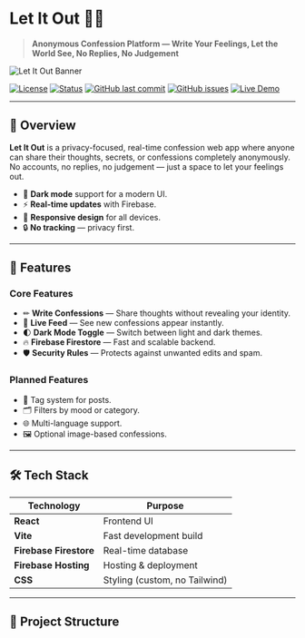 # Let It Out 😶‍🌫️
> **Anonymous Confession Platform — Write Your Feelings, Let the World See, No Replies, No Judgement**

![Let It Out Banner](https://via.placeholder.com/1000x300?text=Let+It+Out+-+Anonymous+Confession+Platform)

[![License](https://img.shields.io/badge/license-MIT-green.svg)](LICENSE)
[![Status](https://img.shields.io/badge/status-active-success.svg)]()
[![GitHub last commit](https://img.shields.io/github/last-commit/yourusername/let-it-out)]()
[![GitHub issues](https://img.shields.io/github/issues/yourusername/let-it-out.svg)]()
[![Live Demo](https://img.shields.io/badge/demo-online-blue.svg)](https://your-live-link.com)

---

## 📌 Overview
**Let It Out** is a privacy-focused, real-time confession web app where anyone can share their thoughts, secrets, or confessions completely anonymously.  
No accounts, no replies, no judgement — just a space to let your feelings out.

- 🌙 **Dark mode** support for a modern UI.
- ⚡ **Real-time updates** with Firebase.
- 📱 **Responsive design** for all devices.
- 🔒 **No tracking** — privacy first.

---

## 🚀 Features

### Core Features
- ✏ **Write Confessions** — Share thoughts without revealing your identity.
- 📰 **Live Feed** — See new confessions appear instantly.
- 🌓 **Dark Mode Toggle** — Switch between light and dark themes.
- 🔥 **Firebase Firestore** — Fast and scalable backend.
- 🛡 **Security Rules** — Protects against unwanted edits and spam.

### Planned Features
- 🌟 Tag system for posts.
- 🗂 Filters by mood or category.
- 🌐 Multi-language support.
- 🖼 Optional image-based confessions.

---

## 🛠 Tech Stack

| Technology               | Purpose               |
|--------------------------|-----------------------|
| **React**                | Frontend UI           |
| **Vite**                 | Fast development build|
| **Firebase Firestore**   | Real-time database    |
| **Firebase Hosting**     | Hosting & deployment |
| **CSS**                  | Styling (custom, no Tailwind) |

---

## 📂 Project Structure

